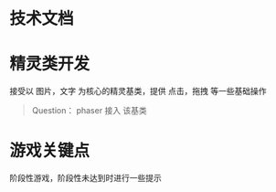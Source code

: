 # 技术文档

# 精灵类开发

接受以 图片，文字 为核心的精灵基类，提供 点击，拖拽 等一些基础操作

> Question： phaser 接入 该基类

# 游戏关键点

阶段性游戏，阶段性未达到时进行一些提示